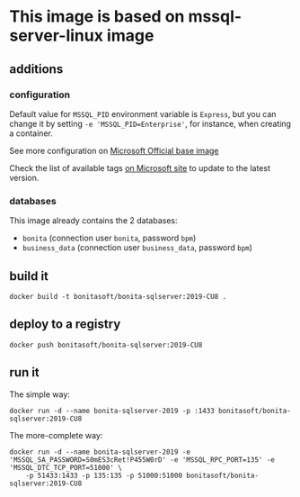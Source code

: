 # This image is based on mssql-server-linux image

## additions

### configuration

Default value for `MSSQL_PID` environment variable is `Express`, but you can change it by setting
`-e 'MSSQL_PID=Enterprise'`, for instance, when creating a container.

See more configuration on [Microsoft Official base image](https://hub.docker.com/_/microsoft-mssql-server)

Check the list of available tags [on Microsoft site](https://mcr.microsoft.com/v2/mssql/server/tags/list)
to update to the latest version.

### databases

This image already contains the 2 databases:
* `bonita` (connection user `bonita`, password `bpm`)
* `business_data` (connection user `business_data`, password `bpm`)

## build it

    docker build -t bonitasoft/bonita-sqlserver:2019-CU8 .

## deploy to a registry

    docker push bonitasoft/bonita-sqlserver:2019-CU8

## run it

The simple way:

    docker run -d --name bonita-sqlserver-2019 -p :1433 bonitasoft/bonita-sqlserver:2019-CU8

The more-complete way:

    docker run -d --name bonita-sqlserver-2019 -e 'MSSQL_SA_PASSWORD=S0mES3cRet!P455W0rD' -e 'MSSQL_RPC_PORT=135' -e 'MSSQL_DTC_TCP_PORT=51000' \
        -p 51433:1433 -p 135:135 -p 51000:51000 bonitasoft/bonita-sqlserver:2019-CU8